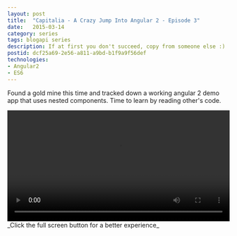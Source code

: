 ```yaml
---
layout: post
title:  "Capitalia - A Crazy Jump Into Angular 2 - Episode 3"
date:   2015-03-14
category: series
tags: blogapi series
description: If at first you don't succeed, copy from someone else :)
postid: dcf25a69-2e56-a811-a9bd-b1f9a9f56def
technologies:
- Angular2
- ES6
---
```


Found a gold mine this time and tracked down a working angular 2 demo app that uses nested components. Time to learn by reading other's code.

<video style="width:100%;" controls>
	<source src="http://videos.quarrantine.com:8000?name=capitalia3.mp4" type="video/mp4">
</video>
_Click the full screen button for a better experience_
